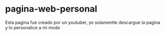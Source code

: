 # pagina-web-personal
Esta pagina fue creado por un youtuber, yo solamentte descargue la pagina y lo personalice  a mi modo
